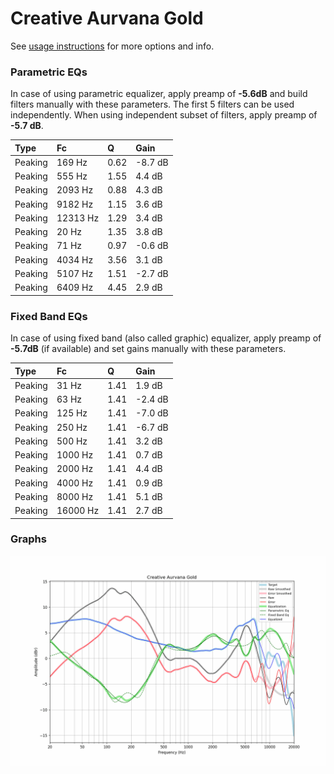 # Creative Aurvana Gold
See [usage instructions](https://github.com/jaakkopasanen/AutoEq#usage) for more options and info.

### Parametric EQs
In case of using parametric equalizer, apply preamp of **-5.6dB** and build filters manually
with these parameters. The first 5 filters can be used independently.
When using independent subset of filters, apply preamp of **-5.7 dB**.

| Type    | Fc       |    Q | Gain    |
|:--------|:---------|:-----|:--------|
| Peaking | 169 Hz   | 0.62 | -8.7 dB |
| Peaking | 555 Hz   | 1.55 | 4.4 dB  |
| Peaking | 2093 Hz  | 0.88 | 4.3 dB  |
| Peaking | 9182 Hz  | 1.15 | 3.6 dB  |
| Peaking | 12313 Hz | 1.29 | 3.4 dB  |
| Peaking | 20 Hz    | 1.35 | 3.8 dB  |
| Peaking | 71 Hz    | 0.97 | -0.6 dB |
| Peaking | 4034 Hz  | 3.56 | 3.1 dB  |
| Peaking | 5107 Hz  | 1.51 | -2.7 dB |
| Peaking | 6409 Hz  | 4.45 | 2.9 dB  |

### Fixed Band EQs
In case of using fixed band (also called graphic) equalizer, apply preamp of **-5.7dB**
(if available) and set gains manually with these parameters.

| Type    | Fc       |    Q | Gain    |
|:--------|:---------|:-----|:--------|
| Peaking | 31 Hz    | 1.41 | 1.9 dB  |
| Peaking | 63 Hz    | 1.41 | -2.4 dB |
| Peaking | 125 Hz   | 1.41 | -7.0 dB |
| Peaking | 250 Hz   | 1.41 | -6.7 dB |
| Peaking | 500 Hz   | 1.41 | 3.2 dB  |
| Peaking | 1000 Hz  | 1.41 | 0.7 dB  |
| Peaking | 2000 Hz  | 1.41 | 4.4 dB  |
| Peaking | 4000 Hz  | 1.41 | 0.9 dB  |
| Peaking | 8000 Hz  | 1.41 | 5.1 dB  |
| Peaking | 16000 Hz | 1.41 | 2.7 dB  |

### Graphs
![](./Creative%20Aurvana%20Gold.png)